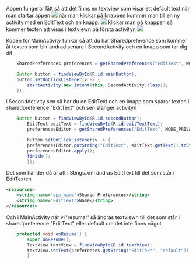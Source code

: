 Appen fungerar lätt så att det finns en textview som visar ett default text när man startar appen
![](Screenshot_1.png)
när man klickar på knappen kommer man till en ny activity med en EditText och en knapp. 
![](Screenshot_2.png)
klickar man på knappen så kommer texten att visas i textviewn på första activityn
![](Screenshot_3.png)

Koden för MainActivity funkar så att du har Sharedpreference som kommer åt texten som blir ändrad senare i SecondActivity och en knapp som tar dig dit

```java
    SharedPreferences preferences = getSharedPreferences("EditText", MODE_PRIVATE);

    Button button = findViewById(R.id.mainButton);
    button.setOnClickListener(v -> {
        startActivity(new Intent(this, SecondActivity.class));
    });
```

i SecondActivity sen så har du en EditText och en knapp som sparar texten i sharedpreference "EditText" och sen stänger activityn
```java
    Button button = findViewById(R.id.secondButton);
        EditText editText = findViewById(R.id.editTextText);
        preferencesEditor = getSharedPreferences("EditText", MODE_PRIVATE).edit();

        button.setOnClickListener(v -> {
        preferencesEditor.putString("EditText", editText.getText().toString());
        preferencesEditor.apply();
        finish();
        });
```

Det som händer då är att i Stings.xml ändras EditText till det som står i EditTexten
```xml
<resources>
    <string name="app_name">Shared Preferences</string>
    <string name="EditText">Name</string>
</resources>
```

Och i MainActivity när vi 'resumar' så ändras textviewn till det som står i sharedpreference "EditText" eller default om det inte finns något
```java
    protected void onResume() {
        super.onResume();
        TextView textView = findViewById(R.id.textView);
        textView.setText(preferences.getString("EditText", "default"));
        }
```